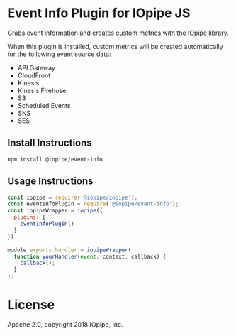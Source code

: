 # Event Info Plugin for IOpipe JS

Grabs event information and creates
custom metrics with the IOpipe library.

When this plugin is installed, custom metrics
will be created automatically for
the following event source data:

* API Gateway
* CloudFront
* Kinesis
* Kinesis Firehose
* S3
* Scheduled Events
* SNS
* SES

## Install Instructions

`npm install @iopipe/event-info`

## Usage Instructions

```js
const iopipe = require('@iopipe/iopipe');
const eventInfoPlugin = require('@iopipe/event-info');
const iopipeWrapper = iopipe({
  plugins: [
    eventInfoPlugin()
  ]
})

module.exports.handler = iopipeWrapper(
  function yourHandler(event, context, callback) {
    callback();
  }
);
```

# License

Apache 2.0, copyright 2018 IOpipe, Inc.
